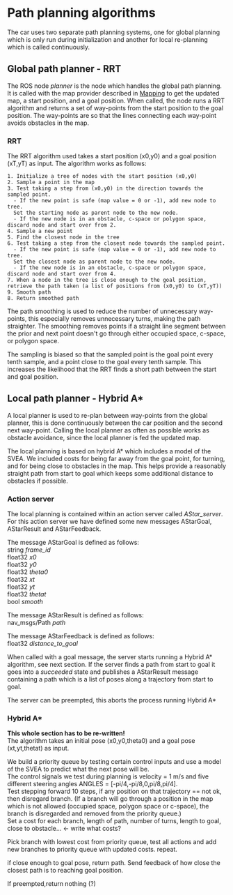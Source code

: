 # Path planning algorithms
The car uses two separate path planning systems, one for global planning which is only run during initialization and another for local re-planning which is called continuously. 

## Global path planner - RRT
The ROS node *planner* is the node which handles the global path planning. It is called with the map provider described in [Mapping](https://github.com/KTH-SML/svea_starter/blob/team4_master/TEAM4_MAPPING.md "TEAM4_MAPPING") to get the updated map, a start position, and a goal position. When called, the node runs a RRT algorithm and returns a set of way-points from the start position to the goal position. The way-points are so that the lines connecting each way-point avoids obstacles in the map.  

### RRT
The RRT algorithm used takes a start position (x0,y0) and a goal position (xT,yT) as input. The algorithm works as follows:
```
1. Initialize a tree of nodes with the start position (x0,y0)
2. Sample a point in the map 
3. Test taking a step from (x0,y0) in the direction towards the sampled point.
  - If the new point is safe (map value = 0 or -1), add new node to tree.  
  Set the starting node as parent node to the new node.
  - If the new node is in an obstacle, c-space or polygon space, discard node and start over from 2.
4. Sample a new point
5. Find the closest node in the tree
6. Test taking a step from the closest node towards the sampled point.
  - If the new point is safe (map value = 0 or -1), add new node to tree.  
  Set the closest node as parent node to the new node.
  - If the new node is in an obstacle, c-space or polygon space, discard node and start over from 4.
7. When a node in the tree is close enough to the goal position, retrieve the path taken (a list of positions from (x0,y0) to (xT,yT))
9. Smooth path
8. Return smoothed path
```

The path smoothing is used to reduce the number of unnecessary way-points, this especially removes unnecessary turns, making the path straighter. The smoothing removes points if a straight line segment between the prior and next point doesn't go through either occupied space, c-space, or polygon space.

The sampling is biased so that the sampled point is the goal point every tenth sample, and a point close to the goal every tenth sample. This increases the likelihood that the RRT finds a short path between the start and goal position.

## Local path planner - Hybrid A*
A local planner is used to re-plan between way-points from the global planner, this is done continuously between the car position and the second next way-point. Calling the local planner as often as possible works as obstacle avoidance, since the local planner is fed the updated map. 

The local planning is based on hybrid A* which includes a model of the SVEA. We included costs for being far away from the goal point, for turning, and for being close to obstacles in the map. This helps provide a reasonably straight path from start to goal which keeps some additional distance to obstacles if possible.

### Action server
The local planning is contained within an action server called *AStar_server*. For this action server we have defined some new messages AStarGoal, AStarResult and AStarFeedback.

The message AStarGoal is defined as follows:  
string *frame_id*  
float32 *x0*  
float32 *y0*  
float32 *theta0*  
float32 *xt*  
float32 *yt*  
float32 *thetat*  
bool *smooth*

The message AStarResult is defined as follows:  
nav_msgs/Path *path*

The message AStarFeedback is defined as follows:  
float32 *distance_to_goal*

When called with a goal message, the server starts running a Hybrid A* algorithm, see next section. If the server finds a path from start to goal it goes into a *succeeded* state and publishes a AStarResult message containing a path which is a list of poses along a trajectory from start to goal.

The server can be preempted, this aborts the process running Hybrid A*

### Hybrid A*

**This whole section has to be re-written!**  
The algorithm takes an initial pose (x0,y0,theta0) and a goal pose (xt,yt,thetat) as input.

We build a priority queue by testing certain control inputs and use a model of the SVEA to predict what the next pose will be.   
The control signals we test during planning is velocity = 1 m/s and five different steering angles ANGLES = [-pi/4,-pi/8,0,pi/8,pi/4].   
Test stepping forward 10 steps, if any position on that trajectory == not ok, then disregard branch. (If a branch will go through a position in the map which is not allowed (occupied space, polygon space or c-space), the branch is disregarded and removed from the priority queue.)  
Set a cost for each branch, length of path, number of turns, length to goal, close to obstacle... <- write what costs?

Pick branch with lowest cost from priority queue, test all actions and add new branches to priority queue with updated costs.
repeat. 

if close enough to goal pose, return path. 
Send feedback of how close the closest path is to reaching goal position. 

If preempted,return nothing (?) 
